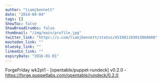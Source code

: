```yaml
---
author: "liamjbennett"
date: "2014-04-04"
tags: []
ShowToc: false
ShowBreadCrumbs: false
thumbnail: "/img/main/profile.jpg"
twitter_link: "https://x.com/liamjbennett/status/451981103013060608"
mastodon_link: ""
bluesky_link: ""
linkedin_link: ""
expiryDate: "2016-01-01"
---
```


ForgeFriday wk2pt1 - [opentable/puppet-rundeck] v0.2.0 - https://forge.puppetlabs.com/opentable/rundeck/0.2.0

